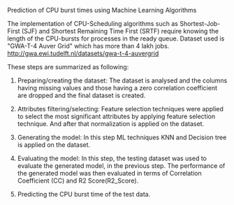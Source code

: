 Prediction of CPU burst times using Machine Learning Algorithms

The implementation of CPU-Scheduling algorithms such as Shortest-Job-First (SJF) and Shortest Remaining Time First (SRTF) require knowing the length of the CPU-bursts for processes in the ready queue. 
Dataset used is "GWA-T-4 Auver Grid" which has more than 4 lakh jobs. 
http://gwa.ewi.tudelft.nl/datasets/gwa-t-4-auvergrid

These steps are summarized as following: 
1. Preparing/creating the dataset: The dataset is analysed and the columns having missing values and those having a zero correlation coefficient are dropped and the final dataset is created.

2. Attributes filtering/selecting: 
Feature selection techniques were applied to select the most significant attributes by applying feature selection technique. And after that normalization is applied on the dataset.

3. Generating the model:
In this step ML techniques KNN and Decision tree is applied on the dataset.

4. Evaluating the model: 
In this step, the testing dataset was used to evaluate the generated model, in the previous step. The performance of the generated model was then evaluated in terms of Correlation Coefficient (CC) and R2 Score(R2_Score).

5. Predicting the CPU burst time of the test data. 

